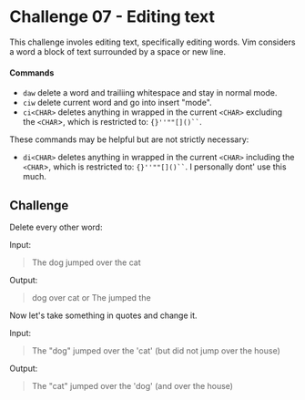 # Challenge 07 - Editing text

This challenge involes editing text, specifically editing words.
Vim considers a word a block of text surrounded by a space or new line.

#### Commands

* `daw` delete a word and trailiing whitespace and stay in normal mode.
* `ciw` delete current word and go into insert "mode".
* `ci<CHAR>` deletes anything in wrapped in the current `<CHAR>` excluding the `<CHAR`>, which is restricted to: ``` {}''""[]()`` ```.

These commands may be helpful but are not strictly necessary:

* `di<CHAR>` deletes anything in wrapped in the current `<CHAR>` including the `<CHAR`>, which is restricted to: ``` {}''""[]()`` ```.
I personally dont' use this much.

## Challenge

Delete every other word:

Input:

> The dog jumped over the cat

Output:

> dog over cat
or
> The jumped the


Now let's take something in quotes and change it.

Input:

> The "dog" jumped over the 'cat' (but did not jump over the house)

Output:

> The "cat" jumped over the 'dog' (and over the house)